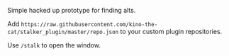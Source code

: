 Simple hacked up prototype for finding alts.

Add `https://raw.githubusercontent.com/kino-the-cat/stalker_plugin/master/repo.json` to your custom plugin repositories.

Use `/stalk` to open the window.